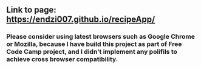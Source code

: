 ## Link to page: https://endzi007.github.io/recipeApp/

### Please consider using latest browsers such as Google Chrome or Mozilla, because I have build this project as part of Free Code Camp project, and I didn't implement any polifils to achieve cross browser compatibility.

